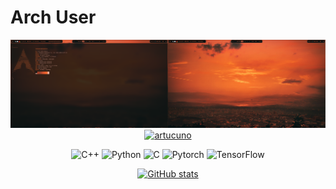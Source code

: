 <!DOCTYPE html>
<body>
<div align="center">  
  <h1 align="left">Arch User</h1>
  <img src="https://github.com/thomas1908/thomas1908/blob/main/Screenshot_16-Oct_15-37-18_13722.png">
  <a href="https://github.com/ryo-ma/github-profile-trophy"><img src="https://github-profile-trophy.vercel.app/?username=thomas1908&theme=radical" alt="artucuno" /></a> </p>
  
  ![C++](https://img.shields.io/badge/C++-Advanced-blue?logo=cplusplus)
  ![Python](https://img.shields.io/badge/Python-Advanced-yellow?logo=python)
  ![C](https://img.shields.io/badge/C-Advanced-red?logo=c)
  ![Pytorch](https://img.shields.io/badge/Pytorch-Intermediate-red?logo=pytorch)
  ![TensorFlow](https://img.shields.io/badge/TensorFlow-Intermediate-orange?logo=tensorflow)
  
  [![GitHub stats](https://github-readme-stats.vercel.app/api?username=thomas1908&show_icons=true&theme=radical)](https://github.com/thomas1908)
</div>
</body>
</html>
